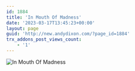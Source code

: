 ```yaml
---
id: 1884
title: 'In Mouth Of Madness'
date: '2023-03-17T13:45:23+00:00'
layout: page
guid: 'http://new.andydixon.com/?page_id=1884'
trx_addons_post_views_count:
    - '1'
---
```


![In Mouth Of Madness](https://i0.wp.com/assets.g8x2.ldn.idrivee2-23.com/posters/In%20Mouth%20Of%20Madness%2001.jpg?w=1200&ssl=1 "In Mouth Of Madness")